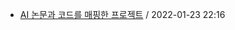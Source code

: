 - [AI 논문과 코드를 매핑한 프로젝트](https://github.com/codingpot/newsletter_awesome_articles/blob/main/archive/1/2022-01-23+paper-code-mapping.yaml) / 2022-01-23 22:16
